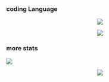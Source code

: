 ### coding Language
<p align="center">
  <img align="center" src="https://github-readme-stats.vercel.app/api/top-langs/?username=Astr0-G&theme=github_dark&hide_border=true&include_all_commits=true">
</p>

<p align="center">
  <a href="https://skillicons.dev">
    <a href="https://api.signet.ink/entry/1/">
    <img src="https://skillicons.dev/icons?i=nodejs,js,ts,vscode,linux,ruby,html,python,golang,css,react,nextjs,firebase,aws,vercel,tailwind,selenium,discord,github,md,xd,pr,ae,ps&theme=dark&perline=8" />
  </a></a>
</p>

### more stats
![](https://komarev.com/ghpvc/?username=Astr0-G)

<p align="center">
  <a href="https://github.com/Astr0-G">
    <img align="center" src="https://streak-stats.demolab.com?user=Astr0-G&theme=github-dark&hide_border=true&ring=4C8EDA&fire=DD7A22&dates=4C8EDA">
  </a>
</p>



